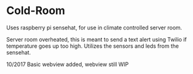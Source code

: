 # Cold-Room
Uses raspberry pi sensehat, for use in climate controlled server room.

Server room overheated, this is meant to send a text alert using Twilio if temperature goes up too high. 
Utilizes the sensors and leds from the sensehat. 

10/2017 Basic webview added, webview still WIP
